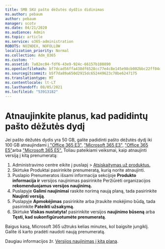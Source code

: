 ```yaml
---
title: SMB SKU pašto dėžutės dydžio didinimas
ms.author: pebaum
author: pebaum
manager: scotv
ms.date: 04/21/2020
ms.audience: Admin
ms.topic: article
ms.service: o365-administration
ROBOTS: NOINDEX, NOFOLLOW
localization_priority: Normal
ms.collection: Adm_O365
ms.custom: ''
ms.assetid: 7a82ec04-fdf6-43e9-924c-66157b180890
ms.openlocfilehash: bf7dcad56ffa438df6528cc77e4c8e145e98cb002bbc22ff04d8f08dc7d37232
ms.sourcegitcommit: b5f7da89a650d2915dc652449623c78be6247175
ms.translationtype: MT
ms.contentlocale: lt-LT
ms.lasthandoff: 08/05/2021
ms.locfileid: "53913182"
---
```

# <a name="upgrade-plans-to-increase-mailbox-size"></a>Atnaujinkite planus, kad padidintų pašto dėžutės dydį

Jei pašto dėžutės dydis yra 50 GB, galite padidinti pašto dėžutės dydį iki 100 GB atnaujindami [į "Office 365 E3",](https://www.microsoft.com/microsoft-365/enterprise/office-365-e3?rtc=1&activetab=pivot:overviewtab) ["Microsoft 365 E3",](https://www.microsoft.com/microsoft-365/enterprise/e3?activetab=pivot%3aoverviewtab) ["Office 365 E5"](https://www.microsoft.com/microsoft-365/enterprise/office-365-e5?rtc=1&activetab=pivot%3aoverviewtab)arba ["Microsoft 365 E5".](https://www.microsoft.com/microsoft-365/enterprise/e5?activetab=pivot%3aoverviewtab) Toliau pateikiami veiksmai, kaip atnaujinti versiją į kitą prenumeratą:
  
1. Administravimo centre eikite į puslapį  >  [Atsiskaitymas už produktus.](https://go.microsoft.com/fwlink/p/?linkid=842054)
2. Skirtuke  Produktai pasirinkite prenumeratą, kurią norite atnaujinti.
3. Puslapio Prenumeratos išsami informacija sekcijoje **Produkto informacija ir** versijos naujinimas pasirinkite Peržiūrėti organizacijos **rekomenduojamus versijos naujinimą.**
4. Puslapyje **Galimi naujinimai** raskite norimą naują planą, tada pasirinkite **Naujinti versiją**.
5. Puslapyje **Apmokėjimas** pasirinkite arba įtraukite mokėjimo būdą, tada pasirinkite **Pateikti užsakymą**.
6. Skirtuke **Viskas nustatyta!** pasirinkite versijos **naujinimo būseną** arba **Tęsti, kad sukonfigūruotumėte prenumeratą**.

Baigus kasą, Microsoft 365 užtruks kelias minutes, kol baigsite jungiklį. Galite iš karto pradėti naudoti naują prenumeratą.

Daugiau informacijos žr. [Versijos naujinimas į kitą planą](https://docs.microsoft.com/microsoft-365/commerce/subscriptions/upgrade-to-different-plan).